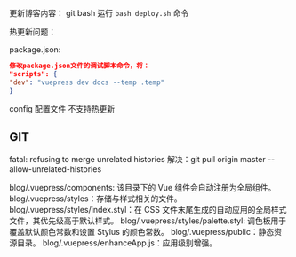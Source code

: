 更新博客内容： git bash 运行 `bash deploy.sh` 命令

热更新问题：

package.json:

```json
修改package.json文件的调试脚本命令，将：
"scripts": {
"dev": "vuepress dev docs --temp .temp"
}
```

config 配置文件 不支持热更新

## GIT

fatal: refusing to merge unrelated histories
解决：git pull origin master --allow-unrelated-histories

blog/.vuepress/components: 该目录下的 Vue 组件会自动注册为全局组件。
blog/.vuepress/styles：存储与样式相关的文件。
blog/.vuepress/styles/index.styl：在 CSS 文件末尾生成的自动应用的全局样式文件，其优先级高于默认样式。
blog/.vuepress/styles/palette.styl: 调色板用于覆盖默认颜色常数和设置 Stylus 的颜色常数。
blog/.vuepress/public：静态资源目录。
blog/.vuepress/enhanceApp.js：应用级别增强。
